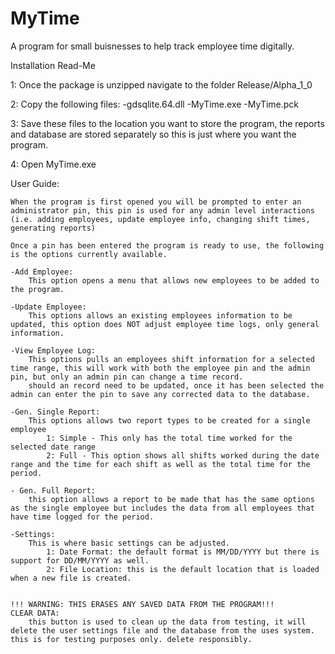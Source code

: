 # MyTime
A program for small buisnesses to help track employee time digitally. 




Installation Read-Me

1: Once the package is unzipped navigate to the folder Release/Alpha_1_0
    
2: Copy the following files:
        -gdsqlite.64.dll
        -MyTime.exe
        -MyTime.pck

3: Save these files to the location you want to store the program, the reports and database are stored separately so this is just where you want the program. 

4: Open MyTime.exe


User Guide: 

    When the program is first opened you will be prompted to enter an administrator pin, this pin is used for any admin level interactions (i.e. adding employees, update employee info, changing shift times, generating reports)

    Once a pin has been entered the program is ready to use, the following is the options currently available. 

    -Add Employee:
        This option opens a menu that allows new employees to be added to the program. 

    -Update Employee: 
        This options allows an existing employees information to be updated, this option does NOT adjust employee time logs, only general information. 

    -View Employee Log:
        This options pulls an employees shift information for a selected time range, this will work with both the employee pin and the admin pin, but only an admin pin can change a time record. 
        should an record need to be updated, once it has been selected the admin can enter the pin to save any corrected data to the database. 

    -Gen. Single Report:
        This options allows two report types to be created for a single employee
            1: Simple - This only has the total time worked for the selected date range
            2: Full - This option shows all shifts worked during the date range and the time for each shift as well as the total time for the period. 

    - Gen. Full Report:
        this option allows a report to be made that has the same options as the single employee but includes the data from all employees that have time logged for the period. 

    -Settings:
        This is where basic settings can be adjusted. 
            1: Date Format: the default format is MM/DD/YYYY but there is support for DD/MM/YYYY as well. 
            2: File Location: this is the default location that is loaded when a new file is created. 


    !!! WARNING: THIS ERASES ANY SAVED DATA FROM THE PROGRAM!!!
    CLEAR DATA:
        this button is used to clean up the data from testing, it will delete the user settings file and the database from the uses system. this is for testing purposes only. delete responsibly. 